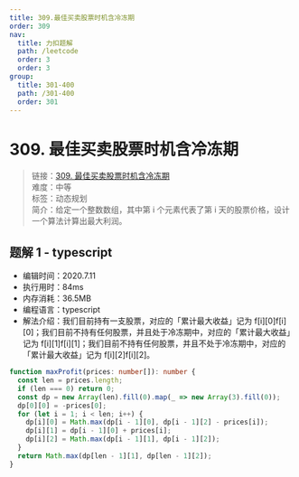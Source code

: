 ```yaml
---
title: 309.最佳买卖股票时机含冷冻期
order: 309
nav:
  title: 力扣题解
  path: /leetcode
  order: 3
  order: 3
group:
  title: 301-400
  path: /301-400
  order: 301
---
```


# 309. 最佳买卖股票时机含冷冻期

> 链接：[309. 最佳买卖股票时机含冷冻期](https://leetcode-cn.com/problems/best-time-to-buy-and-sell-stock-with-cooldown/)  
> 难度：中等  
> 标签：动态规划  
> 简介：给定一个整数数组，其中第 i 个元素代表了第 i 天的股票价格，设计一个算法计算出最大利润。

## 题解 1 - typescript

- 编辑时间：2020.7.11
- 执行用时：84ms
- 内存消耗：36.5MB
- 编程语言：typescript
- 解法介绍：我们目前持有一支股票，对应的「累计最大收益」记为 f[i][0]f[i][0]；我们目前不持有任何股票，并且处于冷冻期中，对应的「累计最大收益」记为 f[i][1]f[i][1]；我们目前不持有任何股票，并且不处于冷冻期中，对应的「累计最大收益」记为 f[i][2]f[i][2]。

```typescript
function maxProfit(prices: number[]): number {
  const len = prices.length;
  if (len === 0) return 0;
  const dp = new Array(len).fill(0).map(_ => new Array(3).fill(0));
  dp[0][0] = -prices[0];
  for (let i = 1; i < len; i++) {
    dp[i][0] = Math.max(dp[i - 1][0], dp[i - 1][2] - prices[i]);
    dp[i][1] = dp[i - 1][0] + prices[i];
    dp[i][2] = Math.max(dp[i - 1][1], dp[i - 1][2]);
  }
  return Math.max(dp[len - 1][1], dp[len - 1][2]);
}
```
